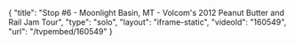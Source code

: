 {
    "title": "Stop #6 - Moonlight Basin, MT - Volcom's 2012 Peanut Butter and Rail Jam Tour",
    "type": "solo",
    "layout": "iframe-static",
    "videoId": "160549",
    "url": "\/tvpembed\/160549"
}